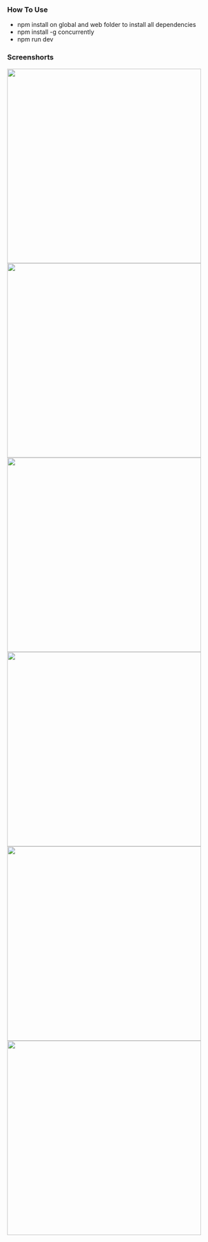 ### How To Use

- npm install on global and web folder to install all dependencies
- npm install -g concurrently
- npm run dev

### Screenshorts

<img width="450px" src="https://github.com/OutliersTM/ShopKart/blob/master/Screenshots/home-page.png"/>
<img width="450px" src="https://github.com/OutliersTM/ShopKart/blob/master/Screenshots/products-page.png"/>
<img width="450px" src="https://github.com/OutliersTM/ShopKart/blob/master/Screenshots/registration-page.png"/>
<img width="450px" src="https://github.com/OutliersTM/ShopKart/blob/master/Screenshots/login-page.png"/>
<img width="450px" src="https://github.com/OutliersTM/ShopKart/blob/master/Screenshots/orders-page.png"/>
<img width="450px" src="https://github.com/OutliersTM/ShopKart/blob/master/Screenshots/cart_check_out-page.png"/>
